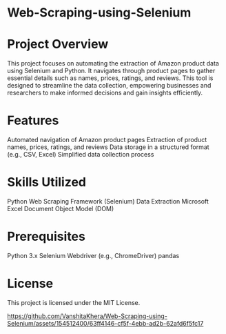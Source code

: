 # Web-Scraping-using-Selenium

# Project Overview
This project focuses on automating the extraction of Amazon product data using Selenium and Python. It navigates through product pages to gather essential details such as names, prices, ratings, and reviews. This tool is designed to streamline the data collection, empowering businesses and researchers to make informed decisions and gain insights efficiently.



# Features
Automated navigation of Amazon product pages
Extraction of product names, prices, ratings, and reviews
Data storage in a structured format (e.g., CSV, Excel)
Simplified data collection process



# Skills Utilized
Python
Web Scraping Framework (Selenium)
Data Extraction
Microsoft Excel
Document Object Model (DOM)



# Prerequisites
Python 3.x
Selenium
Webdriver (e.g., ChromeDriver)
pandas

# License
This project is licensed under the MIT License.




https://github.com/VanshitaKhera/Web-Scraping-using-Selenium/assets/154512400/63ff4146-cf5f-4ebb-ad2b-62afd6f5fc17


